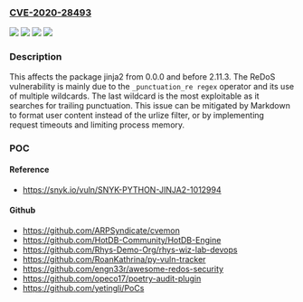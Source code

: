 ### [CVE-2020-28493](https://cve.mitre.org/cgi-bin/cvename.cgi?name=CVE-2020-28493)
![](https://img.shields.io/static/v1?label=Product&message=jinja2&color=blue)
![](https://img.shields.io/static/v1?label=Version&message=0.0.0%20&color=brightgreen)
![](https://img.shields.io/static/v1?label=Version&message=unspecified%20&color=brightgreen)
![](https://img.shields.io/static/v1?label=Vulnerability&message=Regular%20Expression%20Denial%20of%20Service%20(ReDoS)&color=brightgreen)

### Description

This affects the package jinja2 from 0.0.0 and before 2.11.3. The ReDoS vulnerability is mainly due to the `_punctuation_re regex` operator and its use of multiple wildcards. The last wildcard is the most exploitable as it searches for trailing punctuation. This issue can be mitigated by Markdown to format user content instead of the urlize filter, or by implementing request timeouts and limiting process memory.

### POC

#### Reference
- https://snyk.io/vuln/SNYK-PYTHON-JINJA2-1012994

#### Github
- https://github.com/ARPSyndicate/cvemon
- https://github.com/HotDB-Community/HotDB-Engine
- https://github.com/Rhys-Demo-Org/rhys-wiz-lab-devops
- https://github.com/RoanKathrina/py-vuln-tracker
- https://github.com/engn33r/awesome-redos-security
- https://github.com/opeco17/poetry-audit-plugin
- https://github.com/yetingli/PoCs

